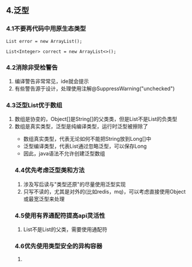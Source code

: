 ## 4.泛型

### 4.1不要再代码中用原生态类型
~~~
List error = new ArrayList();

List<Integer> correct = new ArrayList<>();
~~~

### 4.2消除非受检警告
1. 编译警告非常常见，ide就会提示
2. 有些警告源于设计，处理使用注解@SuppressWarning("unchecked")

### 4.3泛型List优于数组
1. 数组是协变的，Object[]是String[]的父类类，但是List<Object>不是List<String>的负类型
2. 数组是真实类型，泛型是纯编译类型，运行时泛型被擦除了
- 数组真实类型，代表无论如何不能把String放到Long[]中
- 泛型编译类型，代表List<String>通过忽略泛型，可以保存Long
- 因此，java语法不允许创建泛型数组

### 4.4优先考虑泛型类和方法
1. 涉及写后读与"类型还原"的尽量使用泛型实现
2. 只写不读的，尤其是对外的(比如redis，mq)，可以考虑直接使用Object或最宽泛型来处理

### 4.5使用有界通配符提高api灵活性
1. List<Number>不是List<Integer>的父类，需要使用通配符

### 4.6优先使用类型安全的异构容器
1. 